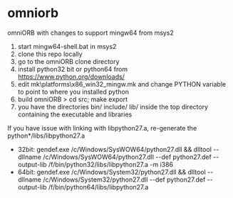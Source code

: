 # omniorb
omniORB with changes to support mingw64 from msys2

1. start mingw64-shell.bat in msys2
2. clone this repo locally
3. go to the omniORB clone directory
4. install python32 bit or python64 from https://www.python.org/downloads/
5. edit mk\platforms\x86_win32_mingw.mk and change PYTHON variable to point to where you installed python
6. build omniORB > cd src; make export
7. you have the directories bin/ include/ lib/ inside the top directory containing the executable and libraries


If you have issue with linking with libpython27.a, re-generate the python*/libs/libpython27.a
- 32bit: gendef.exe /c/Windows/SysWOW64/python27.dll && dlltool --dllname /c/Windows/SysWOW64/python27.dll --def python27.def --output-lib /f/bin/python32/libs/libpython27.a -m i386
- 64bit: gendef.exe /c/Windows/System32/python27.dll && dlltool --dllname /c/Windows/System32/python27.dll --def python27.def --output-lib /f/bin/python64/libs/libpython27.a



